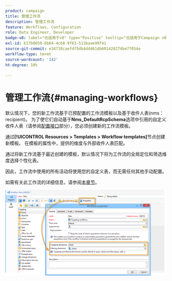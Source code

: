```yaml
---
product: campaign
title: 管理工作流
description: 管理工作流
feature: Workflows, Configuration
role: Data Engineer, Developer
badge-v8: label="也适用于v8" type="Positive" tooltip="也适用于Campaign v8"
exl-id: 617b0050-6b04-4c68-9f63-511baae99f41
source-git-commit: e34718caefdf5db4ddd61db601420274be77054e
workflow-type: tm+mt
source-wordcount: '142'
ht-degree: 10%

---
```


# 管理工作流{#managing-workflows}



默认情况下，您的新工作流基于已预配置的工作流模板以及基于收件人表(nms：recipient)。 为了使它们自动基于&#x200B;**Nms_DefaultRcpSchema**&#x200B;选项中引用的自定义收件人表（请参阅[配置接口](../../configuration/using/configuring-the-interface.md)部分），您必须创建新的工作流模板。

通过&#x200B;**[!UICONTROL Resources > Templates > Workflow templates]**&#x200B;节点创建新模板。 在模板的属性中，提供的维度与外部收件人表匹配。

通过将新工作流基于最近创建的模板，默认情况下将为工作流的全局定位和筛选维度选择个性化表。

因此，工作流中使用的所有活动将使用您的自定义表，而无需任何其他手动配置。

如需有关此工作流的详细信息，请参阅[本章节](../../workflow/using/about-workflows.md)。

![](assets/cfg_external_table_workflow.png)
